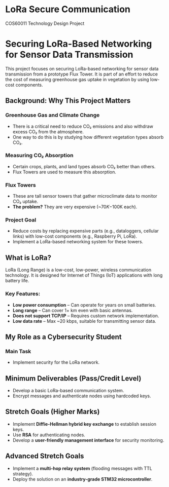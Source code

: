 # LoRa Secure Communication
COS60011 Technology Design Project

# Securing LoRa-Based Networking for Sensor Data Transmission

This project focuses on securing LoRa-based networking for sensor data transmission from a prototype Flux Tower. It is part of an effort to reduce the cost of measuring greenhouse gas uptake in vegetation by using low-cost components.

## Background: Why This Project Matters

### Greenhouse Gas and Climate Change
- There is a critical need to reduce CO₂ emissions and also withdraw excess CO₂ from the atmosphere.
- One way to do this is by studying how different vegetation types absorb CO₂.

### Measuring CO₂ Absorption
- Certain crops, plants, and land types absorb CO₂ better than others.
- Flux Towers are used to measure this absorption.

### Flux Towers
- These are tall sensor towers that gather microclimate data to monitor CO₂ uptake.
- **The problem?** They are very expensive (~$70K-$100K each).

### Project Goal
- Reduce costs by replacing expensive parts (e.g., dataloggers, cellular links) with low-cost components (e.g., Raspberry Pi, LoRa).
- Implement a LoRa-based networking system for these towers.

## What is LoRa?

LoRa (Long Range) is a low-cost, low-power, wireless communication technology. It is designed for Internet of Things (IoT) applications with long battery life.

### Key Features:
- **Low power consumption** – Can operate for years on small batteries.
- **Long range** – Can cover 1+ km even with basic antennas.
- **Does not support TCP/IP** – Requires custom network implementation.
- **Low data rate** – Max ~20 kbps, suitable for transmitting sensor data.

## My Role as a Cybersecurity Student

### Main Task
- Implement security for the LoRa network.

## Minimum Deliverables (Pass/Credit Level)
- Develop a basic LoRa-based communication system.
- Encrypt messages and authenticate nodes using hardcoded keys.

## Stretch Goals (Higher Marks)
- Implement **Diffie-Hellman hybrid key exchange** to establish session keys.
- Use **RSA** for authenticating nodes.
- Develop a **user-friendly management interface** for security monitoring.

## Advanced Stretch Goals
- Implement a **multi-hop relay system** (flooding messages with TTL strategy).
- Deploy the solution on an **industry-grade STM32 microcontroller**.
